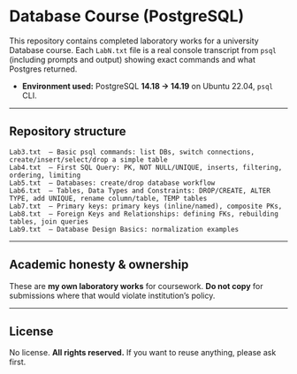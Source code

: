 # Database Course (PostgreSQL)

This repository contains completed laboratory works for a university Database course. Each `LabN.txt` file is a real console transcript from `psql` (including prompts and output) showing exact commands and what Postgres returned.

* **Environment used:** PostgreSQL **14.18 → 14.19** on Ubuntu 22.04, `psql` CLI.


---

## Repository structure

```
Lab3.txt  — Basic psql commands: list DBs, switch connections, create/insert/select/drop a simple table
Lab4.txt  — First SQL Query: PK, NOT NULL/UNIQUE, inserts, filtering, ordering, limiting
Lab5.txt  — Databases: create/drop database workflow
Lab6.txt  — Tables, Data Types and Constraints: DROP/CREATE, ALTER TYPE, add UNIQUE, rename column/table, TEMP tables
Lab7.txt  — Primary keys: primary keys (inline/named), composite PKs, 
Lab8.txt  — Foreign Keys and Relationships: defining FKs, rebuilding tables, join queries
Lab9.txt  — Database Design Basics: normalization examples
```

---

## Academic honesty & ownership

These are **my own laboratory works** for coursework. **Do not copy** for submissions where that would violate institution’s policy.

---

## License

No license. **All rights reserved.** If you want to reuse anything, please ask first.
